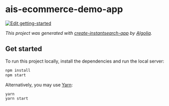# ais-ecommerce-demo-app

[![Edit getting-started](https://codesandbox.io/static/img/play-codesandbox.svg)](https://codesandbox.io/s/github/algolia/doc-code-samples/tree/master/react-instantsearch-native/getting-started)

_This project was generated with [create-instantsearch-app](https://github.com/algolia/create-instantsearch-app) by [Algolia](https://algolia.com)._

## Get started

To run this project locally, install the dependencies and run the local server:

```sh
npm install
npm start
```

Alternatively, you may use [Yarn](https://http://yarnpkg.com/):

```sh
yarn
yarn start
```
